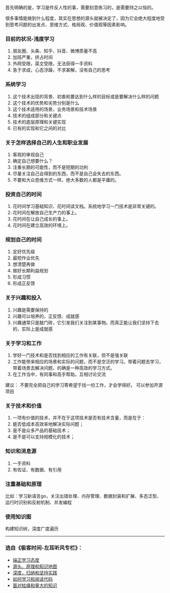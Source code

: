


首先明确的是，学习是件反人性的事，需要刻意练习的，是需要持之以恒的。

很多事情能做到什么程度，其实在思想的源头就被决定了，因为它会绝大程度地受到思考问题的出发点、思维方式、格局观、价值观等因素影响。


### 目前的状况-浅度学习
1. 朋友圈、头条、知乎、抖音、微博质量不高
2. 加班严重，挤占时间
3. 外网受限，英文受限，无法获得一手资料
4. 急于求成，心态浮躁，不求甚解，没有自己的思考

<!--more-->

### 系统学习
1. 这个技术出现的背景、初衷和要达到什么样的目标或是要解决什么样的问题
2. 这个技术的优势和劣势分别是什么
3. 这个技术适用的场景，业务场景和技术场景
4. 技术的组成部分和关键点
5. 技术的底层原理和关键实现
6. 已有的实现和它之间的对比


### 关于怎样选择自己的人生和职业发展
1. 客观的审视自己
2. 确定自己想要什么？
3. 注重长期的可能性，而不是短期的功利
4. 尽量关注自己会得到的东西，而不是自己会失去的东西。
5. 不要和大众思维方式一样。绝大多数的人都是平庸的。




### 投资自己的时间
1. 花时间学习基础知识、花时间读文档。系统地学习一门技术是非常关键的。
2. 花时间在解放自己生产力的事上。
3. 花时间在让自己成长的事上。
4. 花时间在建立高效的环境上。

### 规划自己的时间
1. 定好优先级
2. 最短作业优先
3. 想清楚再做
4. 做好长期利益规划
5. 形成习惯
6. 形成正反馈

### 关于兴趣和投入
1. 兴趣是需要保持的
2. 兴趣可以培养的，正反馈、成就感
3. 兴趣通常只是敲门砖，它引发我们关注到某事物。而真正能让我们坚持下去的，实际上是成就感

### 关于学习和工作
1. 学好一门技术和是否找到相应的工作有关联，但不是强关联
2. 工作能带来相应的场景和实际的问题，而不是空泛的学习。带着问题去学习，带着场景去解决问题，的确是一种高效的学习方式。
3. 在工作当中，有同事和高手帮助。互相讨论交流

建议：
不要完全把自己的学习寄希望于找一份工作，才会学得好。
可以参加开源项目

### 关于技术和价值

1. 一项有价值的技术，并不在于这项技术是否有技术含量，而是在于：
2. 能否低成本高效率地解决实际问题；
3. 是不是众多产品的基础技术；
4. 是不是可以支持规模化的技术；





### 知识和消息源
1. 一手资料
2. 有佐证、有数据、有引用

### 注重基础和原理
比如：学习新语言go，关注出错处理、内存管理、数据封装和扩展、多态泛型、运行时识别和反射机制、并发编程

### 使用知识图
构建知识树，深度广度遍历

---

### 选自《极客时间-左耳听风专栏》：

- [端正学习态度](https://time.geekbang.org/column/article/14360)
- [源头、原理和知识地图](https://time.geekbang.org/column/article/14321)
- [深度，归纳和坚持实践](https://time.geekbang.org/column/article/14380)
- [如何学习和阅读代码](https://time.geekbang.org/column/article/14321)
- [面对枯燥和量大的知识](https://time.geekbang.org/column/article/14389)